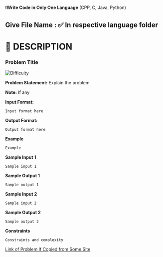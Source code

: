❗**Write Code in Only One Language** (CPP, C, Java, Python)

## Give File Name : <some file name> ✅ In respective language folder

# 📑 DESCRIPTION

### Problem Title

![Difficulty](https://img.shields.io/badge/Difficulty-Level_of_Difficulty-brightgreen)

**Problem Statement:** 
Explain the problem

**Note:**
If any

**Input Format:**
```
Input format here
```
**Output Format:**
```
Output format here
```

**Example**
```
Example

```

**Sample Input 1**
```
Sample input 1
```

**Sample Output 1**
```
Sample output 1
```

**Sample Input 2**
```
Sample input 2
```

**Sample Output 2**
```
Sample output 2
```

**Constraints**
```
Constraints and complexity 
```

[Link of Problem If Copied from Some Site](https://github.com/Chitresh-code/DSA_Worksheet)